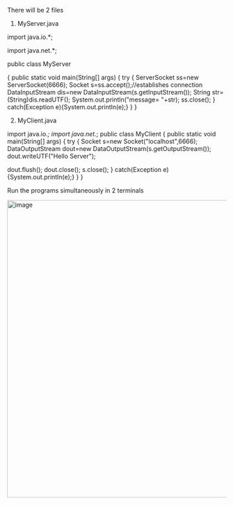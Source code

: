 There will be 2 files

1. MyServer.java

import java.io.*;

import java.net.*;

public class MyServer

{
public static void main(String[] args)
{
try {
ServerSocket ss=new ServerSocket(6666);
Socket s=ss.accept();//establishes connection
DataInputStream dis=new DataInputStream(s.getInputStream());
String str=(String)dis.readUTF();
System.out.println("message= "+str);
ss.close();
}
catch(Exception e){System.out.println(e);}
}
}

2. MyClient.java

import java.io.*;
import java.net.*;
public class MyClient
{
public static void main(String[] args)
{
try {
Socket s=new Socket("localhost",6666);
DataOutputStream dout=new DataOutputStream(s.getOutputStream());
dout.writeUTF("Hello Server");

dout.flush();
dout.close();
s.close();
}
catch(Exception e){System.out.println(e);}
}
}

Run the programs simultaneously in 2 terminals

<img width="684" alt="image" src="https://user-images.githubusercontent.com/97346786/199730203-c799fdf8-dd74-4ed5-a440-3f8e03419148.png">

